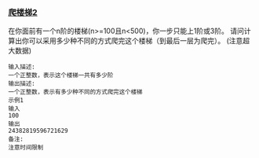 ### [爬楼梯2](<https://www.nowcoder.com/practice/1e6ac1a96c3149348aa9009709a36a6f?tpId=125&&tqId=33764&rp=1&ru=/ta/exam-xiaomi&qru=/ta/exam-xiaomi/question-ranking>)

在你面前有一个n阶的楼梯(n>=100且n<500)，你一步只能上1阶或3阶。
请问计算出你可以采用多少种不同的方式爬完这个楼梯（到最后一层为爬完）。
(注意超大数据)

```
输入描述:
一个正整数，表示这个楼梯一共有多少阶
输出描述:
一个正整数，表示有多少种不同的方式爬完这个楼梯
示例1
输入
100
输出
24382819596721629
备注:
注意时间限制
```

